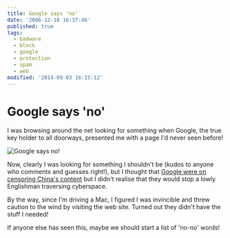 ```yaml
---
title: Google says 'no'
date: '2006-12-18 16:37:46'
published: true
tags:
  - badware
  - block
  - google
  - protection
  - spam
  - web
modified: '2014-09-03 16:15:12'
---
```

# Google says 'no'

I was browsing around the net looking for something when Google, the true key holder to all doorways, presented me with a page I'd never seen before!


<!--more-->

![Google says no!](/images/google_says_no.gif)

Now, clearly I was looking for something I shouldn't be (kudos to anyone who comments and guesses right!), but I thought that [Google were on censoring China's content](http://news.bbc.co.uk/1/hi/technology/4645596.stm) but I didn't realise that they would stop a lowly Englishman traversing cyberspace.

By the way, since I'm driving a Mac, I figured I was invincible and threw caution to the wind by visiting the web site.  Turned out they didn't have the stuff I needed!

If anyone else has seen this, maybe we should start a list of 'no-no' words!
